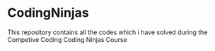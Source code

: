 # CodingNinjas
This repository contains all the codes which i have solved during the Competive Coding Coding Ninjas Course